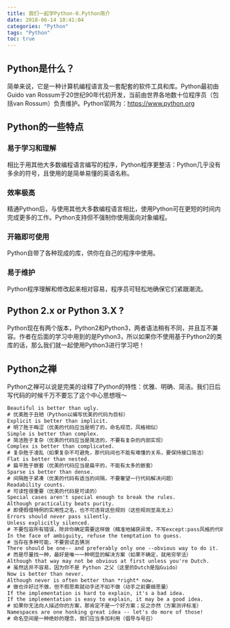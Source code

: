 ```yaml
---
title: 我们一起学Python-0.Python简介
date: 2018-06-14 18:41:04
categories: "Python"
tags: "Python"
toc: true
---
```

## Python是什么？
简单来说，它是一种计算机编程语言及一套配套的软件工具和库。Python最初由Guido van Rossum于20世纪90年代初开发，当前由世界各地数十位程序员（包括van Rossum）负责维护。Python官网为：https://www.python.org

<!-- more -->

## Python的一些特点

### 易于学习和理解
相比于用其他大多数编程语言编写的程序，Python程序更整洁：Python几乎没有多余的符号，且使用的是简单易懂的英语名称。
### 效率极高
精通Python后，与使用其他大多数编程语言相比，使用Python可在更短的时间内完成更多的工作。Python支持但不强制你使用面向对象编程。
### 开箱即可使用
Python自带了各种现成的库，供你在自己的程序中使用。
### 易于维护
Python程序理解和修改起来相对容易，程序员可轻松地确保它们紧跟潮流。

## Python 2.x or Python 3.X ?

Python现在有两个版本，Python2和Python3，两者语法稍有不同，并且互不兼容。作者在后面的学习中用到的是Python3，所以如果你不使用基于Python2的类库的话，那么我们就一起使用Python3进行学习吧！

## Python之禅
Python之禅可以说是完美的诠释了Python的特性：优雅、明确、简洁。我们日后写代码的时候千万不要忘了这个中心思想哦～

```tex
Beautiful is better than ugly.
# 优美胜于丑陋（Python以编写优美的代码为目标）
Explicit is better than implicit.
# 明了胜于晦涩（优美的代码应当是明了的，命名规范，风格相似） 
Simple is better than complex.
# 简洁胜于复杂（优美的代码应当是简洁的，不要有复杂的内部实现） 
Complex is better than complicated.
# 复杂胜于凌乱（如果复杂不可避免，那代码间也不能有难懂的关系，要保持接口简洁）
Flat is better than nested.
# 扁平胜于嵌套（优美的代码应当是扁平的，不能有太多的嵌套） 
Sparse is better than dense.
# 间隔胜于紧凑（优美的代码有适当的间隔，不要奢望一行代码解决问题） 
Readability counts.
# 可读性很重要（优美的代码是可读的） 
Special cases aren't special enough to break the rules.
Although practicality beats purity.
# 即便假借特例的实用性之名，也不可违背这些规则（这些规则至高无上） 
Errors should never pass silently.
Unless explicitly silenced.
# 不要包容所有错误，除非你确定需要这样做（精准地捕获异常，不写except:pass风格的代码） 
In the face of ambiguity, refuse the temptation to guess.
# 当存在多种可能，不要尝试去猜测 
There should be one-- and preferably only one --obvious way to do it.
# 而是尽量找一种，最好是唯一一种明显的解决方案（如果不确定，就用穷举法） 
Although that way may not be obvious at first unless you're Dutch.
# 虽然这并不容易，因为你不是 Python 之父（这里的Dutch是指Guido）
Now is better than never.
Although never is often better than *right* now.
# 做也许好过不做，但不假思索就动手还不如不做（动手之前要细思量）
If the implementation is hard to explain, it's a bad idea.
If the implementation is easy to explain, it may be a good idea.
# 如果你无法向人描述你的方案，那肯定不是一个好方案；反之亦然（方案测评标准） 
Namespaces are one honking great idea -- let's do more of those!
# 命名空间是一种绝妙的理念，我们应当多加利用（倡导与号召）
```

